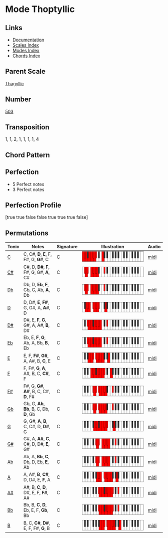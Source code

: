# Mode Thoptyllic

## Links

- [Documentation](README.md)
- [Scales Index](Scales.md)
- [Modes Index](Modes.md)
- [Chords Index](Chords.md)

## Parent Scale

[Thagyllic](ScaleThagyllic.md)

## Number

[503](https://ianring.com/musictheory/scales/503)

## Transposition

1, 1, 2, 1, 1, 1, 1, 4

## Chord Pattern



## Perfection

- 5 Perfect notes
- 3 Perfect notes

## Perfection Profile

[true true false false true true true false]

## Permutations

| Tonic | Notes | Signature | Illustration | Audio |
|-------|-------|-----------|--------------|-------|
| [C](ModeCNaturalThoptyllic.md) | C, C#, **D**, **E**, F, F#, G, **G#**, C | C | ![CNaturalThoptyllic](ModeCNaturalThoptyllic.png) | [midi](https://github.com/edipermadi/music/blob/main/docs/ModeCNaturalThoptyllic.mid?raw=true) |
| [C#](ModeCSharpThoptyllic.md) | C#, D, **D#**, **F**, F#, G, G#, **A**, C# | C | ![CSharpThoptyllic](ModeCSharpThoptyllic.png) | [midi](https://github.com/edipermadi/music/blob/main/docs/ModeCSharpThoptyllic.mid?raw=true) |
| [Db](ModeDFlatThoptyllic.md) | Db, D, **Eb**, **F**, Gb, G, Ab, **A**, Db | C | ![DFlatThoptyllic](ModeDFlatThoptyllic.png) | [midi](https://github.com/edipermadi/music/blob/main/docs/ModeDFlatThoptyllic.mid?raw=true) |
| [D](ModeDNaturalThoptyllic.md) | D, D#, **E**, **F#**, G, G#, A, **A#**, D | C | ![DNaturalThoptyllic](ModeDNaturalThoptyllic.png) | [midi](https://github.com/edipermadi/music/blob/main/docs/ModeDNaturalThoptyllic.mid?raw=true) |
| [D#](ModeDSharpThoptyllic.md) | D#, E, **F**, **G**, G#, A, A#, **B**, D# | C | ![DSharpThoptyllic](ModeDSharpThoptyllic.png) | [midi](https://github.com/edipermadi/music/blob/main/docs/ModeDSharpThoptyllic.mid?raw=true) |
| [Eb](ModeEFlatThoptyllic.md) | Eb, E, **F**, **G**, Ab, A, Bb, **B**, Eb | C | ![EFlatThoptyllic](ModeEFlatThoptyllic.png) | [midi](https://github.com/edipermadi/music/blob/main/docs/ModeEFlatThoptyllic.mid?raw=true) |
| [E](ModeENaturalThoptyllic.md) | E, F, **F#**, **G#**, A, A#, B, **C**, E | C | ![ENaturalThoptyllic](ModeENaturalThoptyllic.png) | [midi](https://github.com/edipermadi/music/blob/main/docs/ModeENaturalThoptyllic.mid?raw=true) |
| [F](ModeFNaturalThoptyllic.md) | F, F#, **G**, **A**, A#, B, C, **C#**, F | C | ![FNaturalThoptyllic](ModeFNaturalThoptyllic.png) | [midi](https://github.com/edipermadi/music/blob/main/docs/ModeFNaturalThoptyllic.mid?raw=true) |
| [F#](ModeFSharpThoptyllic.md) | F#, G, **G#**, **A#**, B, C, C#, **D**, F# | C | ![FSharpThoptyllic](ModeFSharpThoptyllic.png) | [midi](https://github.com/edipermadi/music/blob/main/docs/ModeFSharpThoptyllic.mid?raw=true) |
| [Gb](ModeGFlatThoptyllic.md) | Gb, G, **Ab**, **Bb**, B, C, Db, **D**, Gb | C | ![GFlatThoptyllic](ModeGFlatThoptyllic.png) | [midi](https://github.com/edipermadi/music/blob/main/docs/ModeGFlatThoptyllic.mid?raw=true) |
| [G](ModeGNaturalThoptyllic.md) | G, G#, **A**, **B**, C, C#, D, **D#**, G | C | ![GNaturalThoptyllic](ModeGNaturalThoptyllic.png) | [midi](https://github.com/edipermadi/music/blob/main/docs/ModeGNaturalThoptyllic.mid?raw=true) |
| [G#](ModeGSharpThoptyllic.md) | G#, A, **A#**, **C**, C#, D, D#, **E**, G# | C | ![GSharpThoptyllic](ModeGSharpThoptyllic.png) | [midi](https://github.com/edipermadi/music/blob/main/docs/ModeGSharpThoptyllic.mid?raw=true) |
| [Ab](ModeAFlatThoptyllic.md) | Ab, A, **Bb**, **C**, Db, D, Eb, **E**, Ab | C | ![AFlatThoptyllic](ModeAFlatThoptyllic.png) | [midi](https://github.com/edipermadi/music/blob/main/docs/ModeAFlatThoptyllic.mid?raw=true) |
| [A](ModeANaturalThoptyllic.md) | A, A#, **B**, **C#**, D, D#, E, **F**, A | C | ![ANaturalThoptyllic](ModeANaturalThoptyllic.png) | [midi](https://github.com/edipermadi/music/blob/main/docs/ModeANaturalThoptyllic.mid?raw=true) |
| [A#](ModeASharpThoptyllic.md) | A#, B, **C**, **D**, D#, E, F, **F#**, A# | C | ![ASharpThoptyllic](ModeASharpThoptyllic.png) | [midi](https://github.com/edipermadi/music/blob/main/docs/ModeASharpThoptyllic.mid?raw=true) |
| [Bb](ModeBFlatThoptyllic.md) | Bb, B, **C**, **D**, Eb, E, F, **Gb**, Bb | C | ![BFlatThoptyllic](ModeBFlatThoptyllic.png) | [midi](https://github.com/edipermadi/music/blob/main/docs/ModeBFlatThoptyllic.mid?raw=true) |
| [B](ModeBNaturalThoptyllic.md) | B, C, **C#**, **D#**, E, F, F#, **G**, B | C | ![BNaturalThoptyllic](ModeBNaturalThoptyllic.png) | [midi](https://github.com/edipermadi/music/blob/main/docs/ModeBNaturalThoptyllic.mid?raw=true) |
